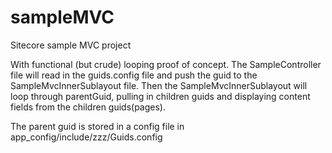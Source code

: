 # sampleMVC
Sitecore sample MVC project


With functional (but crude) looping proof of concept. The SampleController file will read in the guids.config file and push the guid to the SampleMvcInnerSublayout file. Then the SampleMvcInnerSublayout will loop through parentGuid, pulling in children guids and displaying content fields from the children guids(pages).

The parent guid is stored in a config file in app_config/include/zzz/Guids.config

